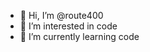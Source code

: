 - 👋 Hi, I’m @route400
- 👀 I’m interested in code
- 🌱 I’m currently learning code


<!---
route400/route400 is a ✨ special ✨ repository because its `README.md` (this file) appears on your GitHub profile.
You can click the Preview link to take a look at your changes.
--->
